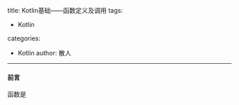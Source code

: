 
title: Kotlin基础——函数定义及调用
tags:
  - Kotlin

categories:
  - Kotlin
author: 散人
---

#### 前言
函数是

### 
<!--stackedit_data:
eyJoaXN0b3J5IjpbMjU4MjcxODc0LC03NTY0MzA4ODJdfQ==
-->